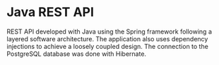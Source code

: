# Java REST API
REST API developed with Java using the Spring framework following 
a layered software architecture. The application also uses dependency injections to
achieve a loosely coupled design. The connection to the PostgreSQL 
database was done with Hibernate. 
